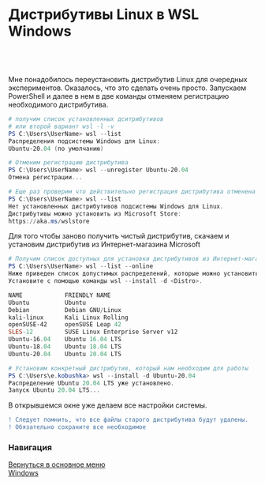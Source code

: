 # Дистрибутивы Linux в WSL Windows

## <br>

Мне понадобилось переустановить дистрибутив Linux для очередных экспериментов.
Оказалось, что это сделать очень просто.
Запускаем PowerShell и далее в нем в две команды отменяем регистрацию необходимого дистрибутива.

```powershell
# получим список установленных дситрибутивов
# или второй вариант wsl -l -v
PS C:\Users\UserName> wsl --list
Распределения подсистемы Windows для Linux:
Ubuntu-20.04 (по умолчанию)

# Отменим регистрацию дистрибутива
PS C:\Users\UserName> wsl --unregister Ubuntu-20.04
Отмена регистрации...

# Еще раз проверим что действительно регистрация дистрибутива отменена
PS C:\Users\UserName> wsl --list
Нет установленных дистрибутивов подсистемы Windows для Linux.
Дистрибутивы можно установить из Microsoft Store:
https://aka.ms/wslstore

```

Для того чтобы заново получить чистый дистрибутив, скачаем и установим дистрибутив из Интернет-магазина Microsoft

```powershell
# Получим список доступных для установки дистрибутивов из Интернет-магазина Microsoft
PS C:\Users\UserName> wsl --list --online
Ниже приведен список допустимых распределений, которые можно установить.
Установите с помощью команды wsl --install -d <Distro>.

NAME            FRIENDLY NAME
Ubuntu          Ubuntu
Debian          Debian GNU/Linux
kali-linux      Kali Linux Rolling
openSUSE-42     openSUSE Leap 42
SLES-12         SUSE Linux Enterprise Server v12
Ubuntu-16.04    Ubuntu 16.04 LTS
Ubuntu-18.04    Ubuntu 18.04 LTS
Ubuntu-20.04    Ubuntu 20.04 LTS

# Установим конкретный дистрибутив, который нам необходим для работы
PS C:\Users\e.kobushka> wsl --install -d Ubuntu-20.04
Распределение Ubuntu 20.04 LTS уже установлено.
Запуск Ubuntu 20.04 LTS...

```

В открывшемся окне уже делаем все настройки системы.

```diff
! Следует помнить, что все файлы старого дистрибутива будут удалены.
! Обязательно сохраните все необходимое
```

### Навигация

[Вернуться в основное меню](../README.md)
<br> [Windows](../windows/README.md)
